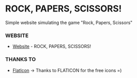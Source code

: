 # ROCK, PAPERS, SCISSORS!

Simple website simulating the game "Rock, Papers, Scissors"

### WEBSITE

* [Website](https://covicale.github.io/RockPaperScissors/) - ROCK, PAPERS, SCISSORS!

### THANKS TO

* [FlatIcon](https://www.flaticon.com/) -> Thanks to FLATICON for the free icons =)